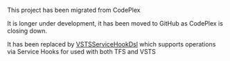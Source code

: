 This project has been migrated from CodePlex


It is longer under development, it has been moved to GitHub as CodePlex is closing down.

It has been replaced by [VSTSServiceHookDsl](https://github.com/rfennell/VSTSServiceHookDsl) which supports operations via Service Hooks for used with both TFS and VSTS 

